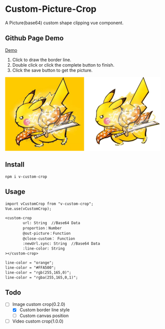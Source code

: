 # Custom-Picture-Crop
A Picture(base64) custom shape clipping vue component.
           

## Github Page Demo 
[Demo](https://sunzeroq.github.io/CustomPicture/dist/index.html)
1. Click to draw the border line.
2. Double click or click the complete button to finish. 
3. Click the save button to get the picture.

![PreviewPic](https://github.com/sunzeroq/CustomPicture/blob/master/src/assets/img/demo.jpg)

## Install
```
npm i v-custom-crop
```
## Usage
```
import vCustomCrop from "v-custom-crop";
Vue.use(vCustomCrop);
```

```
<custom-crop
        url: String  //Base64 Data
        proportion：Number  
        @out-picture：Function
        @close-custom： Function
        :newUrl.sync: String  //Base64 Data 
        :line-color: String
></custom-crop>
```

```
line-color = "orange";
line-color = "#FFA500";
line-color = "rgb(255,165,0)";
line-color = "rgba(255,165,0,1)";
```

## Todo

- [ ] Image custom crop(0.2.0)
    - [X] Custom border line style
    - [ ] Custom canvas position
- [ ] Video custom crop(1.0.0)
